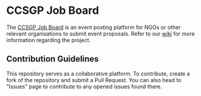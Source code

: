 # CCSGP Job Board

The [CCSGP Job Board](https://ccsgp.herokuapp.com/) is an event posting platform for NGOs or other relevant organisations to submit event proposals. Refer to our [wiki](https://github.com/Zhou-Jiahao-1998/Orbital/wiki) for more information regarding the project.

## Contribution Guidelines

This repository serves as a collaborative platform. To contribute, create a fork of the repository and submit a Pull Request. You can also head to "Issues" page to contribute to any opened issues found there.
